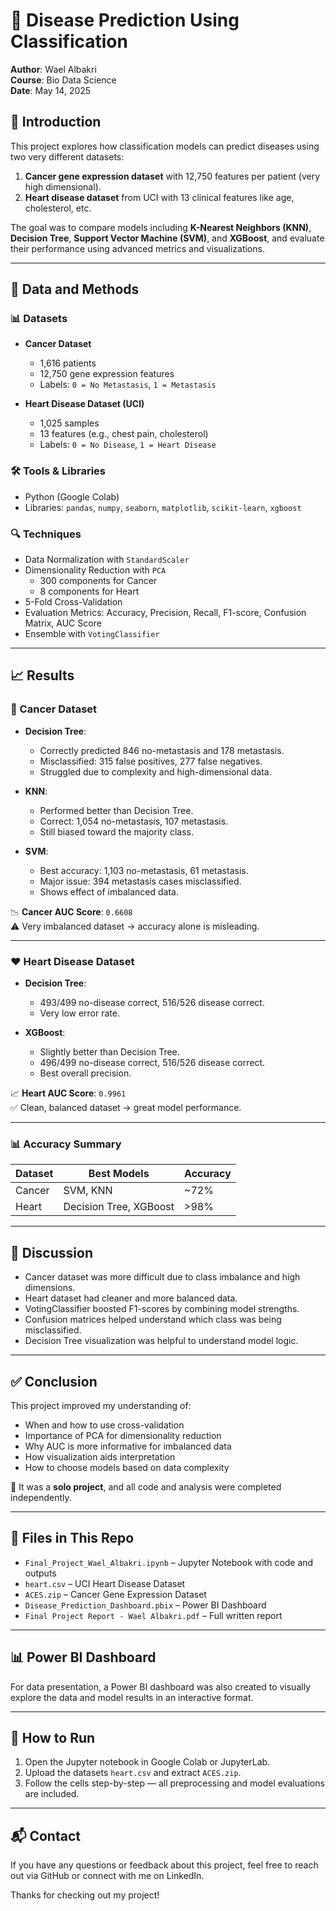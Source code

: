 # 🧠 Disease Prediction Using Classification

**Author**: Wael Albakri  
**Course**: Bio Data Science  
**Date**: May 14, 2025  

## 📘 Introduction

This project explores how classification models can predict diseases using two very different datasets:

1. **Cancer gene expression dataset** with 12,750 features per patient (very high dimensional).
2. **Heart disease dataset** from UCI with 13 clinical features like age, cholesterol, etc.

The goal was to compare models including **K-Nearest Neighbors (KNN)**, **Decision Tree**, **Support Vector Machine (SVM)**, and **XGBoost**, and evaluate their performance using advanced metrics and visualizations.

---

## 📂 Data and Methods

### 📊 Datasets

- **Cancer Dataset**
  - 1,616 patients
  - 12,750 gene expression features
  - Labels: `0 = No Metastasis`, `1 = Metastasis`

- **Heart Disease Dataset (UCI)**
  - 1,025 samples
  - 13 features (e.g., chest pain, cholesterol)
  - Labels: `0 = No Disease`, `1 = Heart Disease`

### 🛠️ Tools & Libraries

- Python (Google Colab)
- Libraries: `pandas`, `numpy`, `seaborn`, `matplotlib`, `scikit-learn`, `xgboost`

### 🔍 Techniques

- Data Normalization with `StandardScaler`
- Dimensionality Reduction with `PCA`  
  - 300 components for Cancer  
  - 8 components for Heart
- 5-Fold Cross-Validation
- Evaluation Metrics: Accuracy, Precision, Recall, F1-score, Confusion Matrix, AUC Score
- Ensemble with `VotingClassifier`

---

## 📈 Results

### 🧬 Cancer Dataset

- **Decision Tree**: 
  - Correctly predicted 846 no-metastasis and 178 metastasis.
  - Misclassified: 315 false positives, 277 false negatives.
  - Struggled due to complexity and high-dimensional data.

- **KNN**: 
  - Performed better than Decision Tree.
  - Correct: 1,054 no-metastasis, 107 metastasis.
  - Still biased toward the majority class.

- **SVM**: 
  - Best accuracy: 1,103 no-metastasis, 61 metastasis.
  - Major issue: 394 metastasis cases misclassified.
  - Shows effect of imbalanced data.

📉 **Cancer AUC Score**: `0.6608`  
⚠️ Very imbalanced dataset → accuracy alone is misleading.

---

### ❤️ Heart Disease Dataset

- **Decision Tree**:  
  - 493/499 no-disease correct, 516/526 disease correct.
  - Very low error rate.

- **XGBoost**:  
  - Slightly better than Decision Tree.
  - 496/499 no-disease correct, 516/526 disease correct.
  - Best overall precision.

📈 **Heart AUC Score**: `0.9961`  
✅ Clean, balanced dataset → great model performance.

---

### 📊 Accuracy Summary

| Dataset      | Best Models        | Accuracy       |
|--------------|--------------------|----------------|
| Cancer       | SVM, KNN           | ~72%           |
| Heart        | Decision Tree, XGBoost | >98%       |

---

## 💬 Discussion

- Cancer dataset was more difficult due to class imbalance and high dimensions.
- Heart dataset had cleaner and more balanced data.
- VotingClassifier boosted F1-scores by combining model strengths.
- Confusion matrices helped understand which class was being misclassified.
- Decision Tree visualization was helpful to understand model logic.

---

## ✅ Conclusion

This project improved my understanding of:

- When and how to use cross-validation
- Importance of PCA for dimensionality reduction
- Why AUC is more informative for imbalanced data
- How visualization aids interpretation
- How to choose models based on data complexity

📌 It was a **solo project**, and all code and analysis were completed independently.

---

## 📁 Files in This Repo

- `Final_Project_Wael_Albakri.ipynb` – Jupyter Notebook with code and outputs
- `heart.csv` – UCI Heart Disease Dataset
- `ACES.zip` – Cancer Gene Expression Dataset
- `Disease_Prediction_Dashboard.pbix` – Power BI Dashboard
- `Final Project Report - Wael Albakri.pdf` – Full written report

---

## 📊 Power BI Dashboard

For data presentation, a Power BI dashboard was also created to visually explore the data and model results in an interactive format.

---

## 🔗 How to Run

1. Open the Jupyter notebook in Google Colab or JupyterLab.
2. Upload the datasets `heart.csv` and extract `ACES.zip`.
3. Follow the cells step-by-step — all preprocessing and model evaluations are included.

---

## 📬 Contact

If you have any questions or feedback about this project, feel free to reach out via GitHub or connect with me on LinkedIn.

Thanks for checking out my project!
